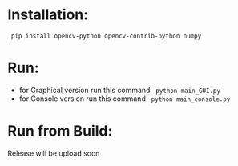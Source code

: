 # Installation:
<code> pip install opencv-python opencv-contrib-python numpy </code>
# Run:
- for Graphical version run this command
<code> python main_GUI.py </code>
- for Console version run this command
<code> python main_console.py </code>

# Run from Build:
Release will be upload soon

